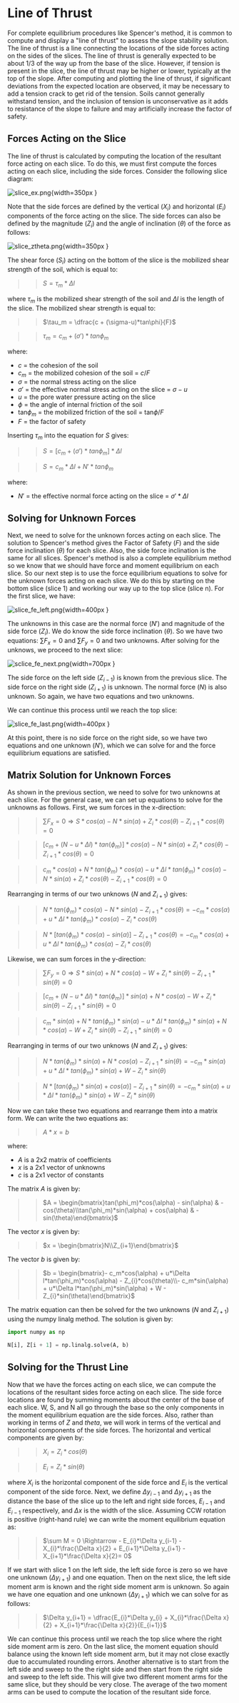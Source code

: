 # Line of Thrust

For complete equilibrium procedures like Spencer's method, it is common to compute and display a "line of thrust" to 
assess the slope stability solution. The line of thrust is a line connecting the locations of the side forces acting 
on the sides of the slices. The line of thrust is generally expected to be about 1/3 of the way up from the base of 
the slice. However, if tension is present in the slice, the line of thrust may be higher or lower, typically at the 
top of the slope. 
After computing 
and plotting the line of thrust, if significant deviations from the expected location are observed, it may be 
necessary to add a tension crack to get rid of the tension. Soils cannot generally withstand tension, and the 
inclusion of tension is unconservative as it adds to resistance of the slope to failure and may artificially 
increase the factor of safety.

## Forces Acting on the Slice

The line of thrust is calculated by computing the location of the resultant force acting on each slice. To do this, 
we must first compute the forces acting on each slice, including the side forces. Consider the following slice diagram:

![slice_ex.png](images/slice_ex.png){width=350px }

Note that the side forces are defined by the vertical ($X_i$) and horizontal ($E_i$) components of the force acting on 
the slice. The side forces can also be defined by the magnitude ($Z_i$) and the angle of inclination ($\theta$) of 
the force as follows:

![slice_ztheta.png](images/slice_ztheta.png){width=350px }

The shear force ($S_i$) acting on the bottom of the slice is the mobilized shear strength of the soil, which is equal to:

>>$S = \tau_m*\Delta l$

where $\tau_m$ is the mobilized shear strength of the soil and $\Delta l$ is the length of the slice. The mobilized shear strength is equal to:

>>$\tau_m = \dfrac{c + (\sigma-u)*tan\phi}{F}$
 
>>$\tau_m = c_m + (\sigma')*tan\phi_m$

where:

- $c$ = the cohesion of the soil
- $c_m$ = the mobilized cohesion of the soil = $c/F$
- $\sigma$ = the normal stress acting on the slice
- $\sigma'$ = the effective normal stress acting on the slice = $\sigma - u$
- $u$ = the pore water pressure acting on the slice
- $\phi$ = the angle of internal friction of the soil
- tan$\phi_m$ = the mobilized friction of the soil = tan$\phi/F$
- $F$ = the factor of safety

Inserting $\tau_m$ into the equation for $S$ gives:

>>$S = \left[c_m + (\sigma')*tan\phi_m\right]*\Delta l$

>>$S = c_m*\Delta l + N'*tan\phi_m$

where:

- $N'$ = the effective normal force acting on the slice = $\sigma'*\Delta l$

## Solving for Unknown Forces

Next, we need to solve for the unknown forces acting on each slice. The solution to Spencer's method gives the Factor of Safety ($F$) and the side force inclination ($\theta$) for each slice. Also, the side force inclination is the same for all slices. Spencer's method is also a complete equilibrium method so we know that we should have force and moment equilibrium on each slice. So our next step is to use the force equilibrium equations to solve for the unknown forces acting on each slice. We do this by starting on the bottom slice (slice 1) and working our way up to the top slice (slice n). For the first slice, we have:

![slice_fe_left.png](images/slice_fe_left.png){width=400px }

The unknowns in this case are the normal force ($N'$) and magnitude of the side force ($Z_i$). We do know the side force inclination ($\theta$). So we have two equations: $\sum F_x = 0$ and $\sum F_y = 0$ and two unknowns. After solving for the unknows, we proceed to the next slice:

![sclice_fe_next.png](images/sclice_fe_next.png){width=700px }

The side force on the left side ($Z_{i-1}$) is known from the previous slice. The side force on the right side ($Z_{i+1}$) is unknown. The normal force ($N$) is also unknown. So again, we have two equations and two unknowns. 

We can continue this process until we reach the top slice:

![slice_fe_last.png](images/slice_fe_last.png){width=400px }

At this point, there is no side force on the right side, so we have two equations and one unknown ($N'$), which we can solve for and the force equilibrium equations are satisfied.

## Matrix Solution for Unknown Forces

As shown in the previous section, we need to solve for two unknowns at each slice. For the general case, we can set up equations to solve for the unknowns as follows. First, we sum forces in the x-direction:

>>$\sum F_x = 0 \Rightarrow S*cos(\alpha) - N*sin(\alpha) + Z_{i}*cos(\theta) - Z_{i+1}*cos(\theta) = 0$

>>$\left[c_m + (N - u*\Delta l)*tan(\phi_m)\right]*cos(\alpha) - N*sin(\alpha) + Z_{i}*cos(\theta) - Z_{i+1}*cos(\theta) = 0$

>>$c_m*cos(\alpha) + N*tan(\phi_m)*cos(\alpha) - u*\Delta l*tan(\phi_m)*cos(\alpha) - N*sin(\alpha) + Z_{i}*cos(\theta) - Z_{i+1}*cos(\theta) = 0$

Rearranging in terms of our two unknows ($N$ and $Z_{i+1}$) gives:

>>$N*tan(\phi_m)*cos(\alpha) - N*sin(\alpha) - Z_{i+1}*cos(\theta) = - c_m*cos(\alpha) + u*\Delta l*tan(\phi_m)*cos(\alpha) - Z_{i}*cos(\theta)$

>>$N*\left[tan(\phi_m)*cos(\alpha) - sin(\alpha)\right] - Z_{i+1}*cos(\theta) = - c_m*cos(\alpha) + u*\Delta l*tan(\phi_m)*cos(\alpha) - Z_{i}*cos(\theta)$

Likewise, we can sum forces in the y-direction:

>>$\sum F_y = 0 \Rightarrow S*sin(\alpha) + N*cos(\alpha) - W + Z_{i}*sin(\theta) - Z_{i+1}*sin(\theta) = 0$

>>$\left[c_m + (N - u*\Delta l)*tan(\phi_m)\right]*sin(\alpha) + N*cos(\alpha) - W + Z_{i}*sin(\theta) - Z_{i+1}*sin(\theta) = 0$

>>$c_m*sin(\alpha) + N*tan(\phi_m)*sin(\alpha) - u*\Delta l*tan(\phi_m)*sin(\alpha) + N*cos(\alpha) - W + Z_{i}*sin(\theta) - Z_{i+1}*sin(\theta) = 0$

Rearranging in terms of our two unknows ($N$ and $Z_{i+1}$) gives:

>>$N*tan(\phi_m)*sin(\alpha) + N*cos(\alpha) - Z_{i+1}*sin(\theta) = - c_m*sin(\alpha) + u*\Delta l*tan(\phi_m)*sin(\alpha) + W - Z_{i}*sin(\theta)$

>>$N*\left[tan(\phi_m)*sin(\alpha) + cos(\alpha)\right] - Z_{i+1}*sin(\theta) = - c_m*sin(\alpha) + u*\Delta l*tan(\phi_m)*sin(\alpha) + W - Z_{i}*sin(\theta)$

Now we can take these two equations and rearrange them into a matrix form. We can write the two equations as:

>>$A*x = b$

where:

- $A$ is a 2x2 matrix of coefficients
- $x$ is a 2x1 vector of unknowns
- $c$ is a 2x1 vector of constants

The matrix $A$ is given by:

>>$A = \begin{bmatrix}tan(\phi_m)*cos(\alpha) - sin(\alpha) & -cos(\theta)\\tan(\phi_m)*sin(\alpha) + cos(\alpha) & -sin(\theta)\end{bmatrix}$

The vector $x$ is given by:

>>$x = \begin{bmatrix}N\\Z_{i+1}\end{bmatrix}$

The vector $b$ is given by:

>>$b = \begin{bmatrix}- c_m*cos(\alpha) + u*\Delta l*tan(\phi_m)*cos(\alpha) - Z_{i}*cos(\theta)\\- c_m*sin(\alpha) + u*\Delta l*tan(\phi_m)*sin(\alpha) + W - Z_{i}*sin(\theta)\end{bmatrix}$

The matrix equation can then be solved for the two unknowns
($N$ and $Z_{i+1}$) using the numpy linalg method. The solution is given by:

```python
import numpy as np

N[i], Z[i + 1] = np.linalg.solve(A, b)
```

## Solving for the Thrust Line

Now that we have the forces acting on each slice, we can compute the locations of the resultant sides force acting on each slice. The side force locations are found by summing moments about the center of the base of each slice. W, S, and N all go through the base so the only components in the moment equilibrium equation are the side forces. Also, rather than working in terms of $Z$ and $theta$, we will work in terms of the vertical and horizontal components of the side forces. The horizontal and vertical components are given by:

>>$X_{i} = Z_i*cos(\theta)$

>>$E_{i} = Z_i*sin(\theta)$

where $X_i$ is the horizontal component of the side force and $E_i$ is the vertical component of the side force. Next, we define $\Delta y_{i-1}$ and $\Delta y_{i+1}$ as the distance the base of the slice up to the left and right side forces, $E_{i-1}$ and $E_{i-1}$ respectively, and $\Delta x$ is the width of the slice. Assuming CCW rotation is positive (right-hand rule) we can write the moment equilibrium equation as:

>>$\sum M = 0 \Rightarrow - E_{i}*\Delta y_{i-1} - X_{i}*\frac{\Delta x}{2} + E_{i+1}*\Delta y_{i+1} - X_{i+1}*\frac{\Delta x}{2}= 0$

If we start with slice 1 on the left side, the left side force is zero so we have one unknown ($\Delta y_{i+1}$) and one equation. Then on the next slice, the left side moment arm is known and the right side moment arm is unknown. So again we have one equation and one unknown ($\Delta y_{i+1}$) which we can solve for as follows:

>>$\Delta y_{i+1} = \dfrac{E_{i}*\Delta y_{i} + X_{i}*\frac{\Delta x}{2} + X_{i+1}*\frac{\Delta x}{2}}{E_{i+1}}$

We can continue this process until we reach the top slice where the right side moment arm is zero. On the last slice, the moment equation should balance using the known left side moment arm, but it may not close exactly due to accumulated rounding errors. Another alternative is to start from the left side and sweep to the the right side and then start from the right side and sweep to the left side. This will give two different moment arms for the same slice, but they should be very close. The average of the two moment arms can be used to compute the location of the resultant side force. 


